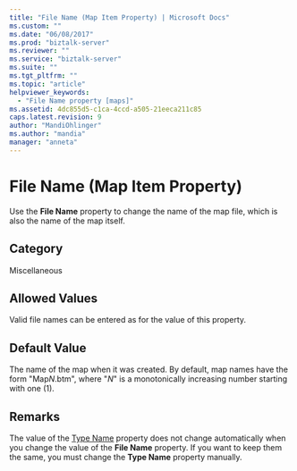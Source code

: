 ```yaml
---
title: "File Name (Map Item Property) | Microsoft Docs"
ms.custom: ""
ms.date: "06/08/2017"
ms.prod: "biztalk-server"
ms.reviewer: ""
ms.service: "biztalk-server"
ms.suite: ""
ms.tgt_pltfrm: ""
ms.topic: "article"
helpviewer_keywords: 
  - "File Name property [maps]"
ms.assetid: 4dc855d5-c1ca-4ccd-a505-21eeca211c85
caps.latest.revision: 9
author: "MandiOhlinger"
ms.author: "mandia"
manager: "anneta"
---
```

# File Name (Map Item Property)
Use the **File Name** property to change the name of the map file, which is also the name of the map itself.  
  
## Category  
 Miscellaneous  
  
## Allowed Values  
 Valid file names can be entered as for the value of this property.  
  
## Default Value  
 The name of the map when it was created. By default, map names have the form "Map*N*.btm", where "*N*" is a monotonically increasing number starting with one (1).  
  
## Remarks  
 The value of the [Type Name](../core/type-name-map-item-property.md) property does not change automatically when you change the value of the **File Name** property. If you want to keep them the same, you must change the **Type Name** property manually.